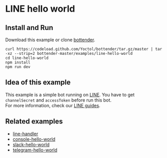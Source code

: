 # LINE hello world

## Install and Run

Download this example or clone [bottender](https://github.com/Yoctol/bottender).

```
curl https://codeload.github.com/Yoctol/bottender/tar.gz/master | tar -xz --strip=2 bottender-master/examples/line-hello-world
cd line-hello-world
npm install
npm run dev
```

## Idea of this example

This example is a simple bot running on [LINE](https://line.me/). You have to get `channelSecret` and `accessToken` before run this bot.  
For more information, check our [LINE guides](https://yoctol.github.io/bottender-docs/docs/Platforms-LINE).  

## Related examples

- [line-handler](../line-handler)
- [console-hello-world](../console-hello-world)
- [slack-hello-world](../slack-hello-world)
- [telegram-hello-world](../telegram-hello-world)
